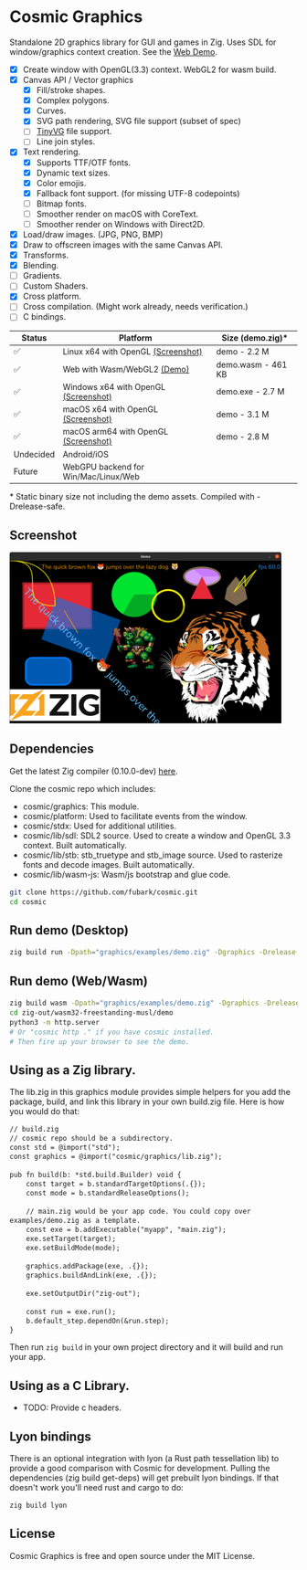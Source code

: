 # Cosmic Graphics

Standalone 2D graphics library for GUI and games in Zig. Uses SDL for window/graphics context creation. See the [Web Demo](https://fubark.github.io/cosmic-site/demo).

- [x] Create window with OpenGL(3.3) context. WebGL2 for wasm build.
- [x] Canvas API / Vector graphics
  - [x] Fill/stroke shapes.
  - [x] Complex polygons.
  - [x] Curves.
  - [x] SVG path rendering, SVG file support (subset of spec)
  - [ ] [TinyVG](https://github.com/TinyVG) file support.
  - [ ] Line join styles.
- [x] Text rendering.
  - [x] Supports TTF/OTF fonts.
  - [x] Dynamic text sizes.
  - [x] Color emojis.
  - [x] Fallback font support. (for missing UTF-8 codepoints)
  - [ ] Bitmap fonts.
  - [ ] Smoother render on macOS with CoreText.
  - [ ] Smoother render on Windows with Direct2D.
- [x] Load/draw images. (JPG, PNG, BMP)
- [x] Draw to offscreen images with the same Canvas API.
- [x] Transforms.
- [x] Blending.
- [ ] Gradients.
- [ ] Custom Shaders.
- [x] Cross platform.
- [ ] Cross compilation. (Might work already, needs verification.)
- [ ] C bindings.

| Status | Platform | Size (demo.zig)* |
| --- | --- | --- |
| ✅ | Linux x64 with OpenGL [(Screenshot)](https://raw.githubusercontent.com/fubark/cosmic-site/master/graphics-demo-linux.png) | demo - 2.2 M |
| ✅ | Web with Wasm/WebGL2 [(Demo)](https://fubark.github.io/cosmic-site/demo) | demo.wasm - 461 KB |
| ✅ | Windows x64 with OpenGL [(Screenshot)](https://raw.githubusercontent.com/fubark/cosmic-site/master/graphics-demo-win11.png) | demo.exe - 2.7 M |
| ✅ | macOS x64 with OpenGL [(Screenshot)](https://raw.githubusercontent.com/fubark/cosmic-site/master/graphics-demo-macos.png) | demo - 3.1 M |
| ✅ | macOS arm64 with OpenGL [(Screenshot)](https://raw.githubusercontent.com/fubark/cosmic-site/master/graphics-demo-macos.png) | demo - 2.8 M |
| Undecided | Android/iOS |
| Future | WebGPU backend for Win/Mac/Linux/Web |

\* Static binary size not including the demo assets. Compiled with -Drelease-safe.

## Screenshot
<a href="https://raw.githubusercontent.com/fubark/cosmic-site/master/graphics-demo-linux.png"><img src="https://raw.githubusercontent.com/fubark/cosmic-site/master/graphics-demo-linux.png" alt="Linux Demo" height="300"></a>

## Dependencies
Get the latest Zig compiler (0.10.0-dev) [here](https://ziglang.org/download/).

Clone the cosmic repo which includes:
- cosmic/graphics: This module.
- cosmic/platform: Used to facilitate events from the window.
- cosmic/stdx: Used for additional utilities.
- cosmic/lib/sdl: SDL2 source. Used to create a window and OpenGL 3.3 context. Built automatically.
- cosmic/lib/stb: stb_truetype and stb_image source. Used to rasterize fonts and decode images. Built automatically.
- cosmic/lib/wasm-js: Wasm/js bootstrap and glue code.
```sh
git clone https://github.com/fubark/cosmic.git
cd cosmic
```

## Run demo (Desktop)
```sh
zig build run -Dpath="graphics/examples/demo.zig" -Dgraphics -Drelease-safe
```

## Run demo (Web/Wasm)

```sh
zig build wasm -Dpath="graphics/examples/demo.zig" -Dgraphics -Drelease-safe
cd zig-out/wasm32-freestanding-musl/demo
python3 -m http.server
# Or "cosmic http ." if you have cosmic installed.
# Then fire up your browser to see the demo.
```

## Using as a Zig library.
The lib.zig in this graphics module provides simple helpers for you add the package, build, and link this library in your own build.zig file. Here is how you would do that:
```zig
// build.zig
// cosmic repo should be a subdirectory.
const std = @import("std");
const graphics = @import("cosmic/graphics/lib.zig");

pub fn build(b: *std.build.Builder) void {
    const target = b.standardTargetOptions(.{});
    const mode = b.standardReleaseOptions();

    // main.zig would be your app code. You could copy over examples/demo.zig as a template.
    const exe = b.addExecutable("myapp", "main.zig");
    exe.setTarget(target);
    exe.setBuildMode(mode);

    graphics.addPackage(exe, .{});
    graphics.buildAndLink(exe, .{});

    exe.setOutputDir("zig-out");

    const run = exe.run();
    b.default_step.dependOn(&run.step);
}
```
Then run `zig build` in your own project directory and it will build and run your app.

## Using as a C Library.
* TODO: Provide c headers.

## Lyon bindings
There is an optional integration with lyon (a Rust path tessellation lib) to provide a good comparison with Cosmic for development. Pulling the dependencies (zig build get-deps) will get prebuilt lyon bindings. If that doesn't work you'll need rust and cargo to do:
```sh
zig build lyon
```

## License
Cosmic Graphics is free and open source under the MIT License.